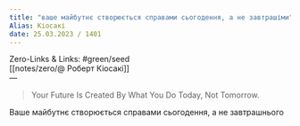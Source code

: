 ```yaml
---
title: "ваше майбутнє створюється справами сьогодення, а не завтрашіми"
Alias: Кіосакі
date: 25.03.2023 / 1401  
---
```

Zero-Links & Links:  #green/seed  
[[notes/zero/@ Роберт Кіосакі]]  
— 

> Your Future Is Created By What You Do Today, Not Tomorrow.

Ваше майбутнє створюється справами сьогодення, а не завтрашнього

